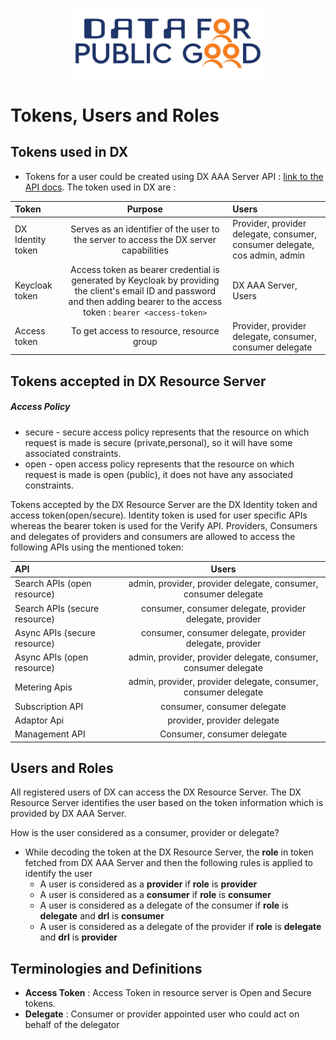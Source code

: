 <p align="center">
<img src="./cdpg.png" width="300">
</p>

# Tokens, Users and Roles
## Tokens used in DX
- Tokens for a user could be created using DX AAA Server API : [link to the API docs](https://authorization.iudx.org.in/apis#tag/Token-APIs/operation/post-auth-v1-token). The token used in DX are :

| Token             |                                                                                     Purpose                                                                                     | Users                                                                      |
|:------------------|:-------------------------------------------------------------------------------------------------------------------------------------------------------------------------------:|:---------------------------------------------------------------------------|
| DX Identity token |                                             Serves as an identifier of the user to the server to access the DX server capabilities                                              | Provider, provider delegate, consumer, consumer delegate, cos admin, admin |
| Keycloak token    | Access token as bearer credential is generated by Keycloak by providing the client's email ID and password and then adding bearer to the access token : `bearer <access-token>` | DX AAA Server, Users                                                       |
| Access token      |                                                                    To get access to resource, resource group                                                                    | Provider, provider delegate, consumer, consumer delegate                   |

## Tokens accepted in DX Resource Server

##### Access Policy
- secure - secure access policy represents that the resource on which request is made is secure (private,personal), so it will have some associated constraints.
- open - open access policy represents that the resource on which request is made is open (public), it does not have any associated constraints.

Tokens accepted by the DX Resource Server are the DX Identity token and access token(open/secure). Identity token is used for user specific APIs whereas the bearer token is used for the Verify API.
Providers, Consumers and delegates of providers and consumers are allowed to access the following APIs using the mentioned token:

| API                           |                              Users                              |
|:------------------------------|:---------------------------------------------------------------:|
| Search APIs (open resource)   | admin, provider, provider delegate, consumer, consumer delegate |
| Search APIs (secure resource) |    consumer, consumer delegate, provider delegate, provider     |
| Async APIs  (secure resource) |    consumer, consumer delegate, provider delegate, provider     |
| Async APIs  (open resource)   | admin, provider, provider delegate, consumer, consumer delegate |
| Metering Apis                 | admin, provider, provider delegate, consumer, consumer delegate |
| Subscription API              |                   consumer, consumer delegate                   |
| Adaptor Api                   |                   provider, provider delegate                   |
| Management API                |                   Consumer, consumer delegate                   |

## Users and Roles
All registered users of DX can access the DX Resource Server. The DX Resource Server identifies the user based on the token information which is provided by DX AAA Server.

How is the user considered as a consumer, provider or delegate?
- While decoding the token at the DX Resource Server, the **role** in token fetched from DX AAA Server and then the following rules is applied to identify the user
  - A user is considered as a **provider** if **role** is **provider** 
  - A user is considered as a **consumer** if **role** is **consumer** 
  - A user is considered as a delegate of the consumer if **role** is **delegate** and **drl** is **consumer**
  - A user is considered as a delegate of the provider if **role** is **delegate** and **drl** is **provider**

## Terminologies and Definitions
- **Access Token** : Access Token in resource server is Open and Secure tokens.
- **Delegate** : Consumer or provider appointed user who could act on behalf of the delegator

